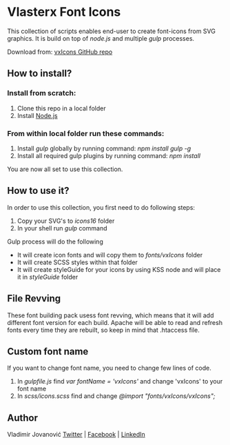 # Vlasterx Font Icons

This collection of scripts enables end-user to create font-icons from SVG graphics.
It is build on top of *node.js* and multiple *gulp* processes. 

Download from: [vxIcons GitHub repo](https://github.com/Vlasterx/vxFontIcons)

## How to install?

### Install from scratch:
1. Clone this repo in a local folder
2. Install [Node.js](http://nodejs.org/download)

### From within local folder run these commands:
1. Install *gulp* globally by running command: _npm install gulp -g_
2. Install all required gulp plugins by running command: _npm install_

You are now all set to use this collection.


## How to use it?
In order to use this collection, you first need to do following steps:

1. Copy your SVG's to _icons16_ folder
2. In your shell run _gulp_ command

Gulp process will do the following
- It will create icon fonts and will copy them to _fonts/vxIcons_ folder
- It will create SCSS styles within that folder
- It will create styleGuide for your icons by using KSS node and will place it in *styleGuide* folder


## File Revving
These font building pack usess font revving, which means that it will add different font version for each build. Apache will be able to read and refresh fonts every time they are rebuilt, so keep in mind that .htaccess file.


## Custom font name
If you want to change font name, you need to change few lines of code.

1. In _gulpfile.js_ find *var fontName = 'vxIcons'* and change 'vxIcons' to your font name
2. In _scss/icons.scss_ find and change *@import "fonts/vxIcons/vxIcons";* 


## Author
Vladimir Jovanović
[Twitter](https://twitter.com/vlasterx) | [Facebook](https://www.facebook.com/dizajn.ninja) | [LinkedIn](http://vx.rs/linkedin) 